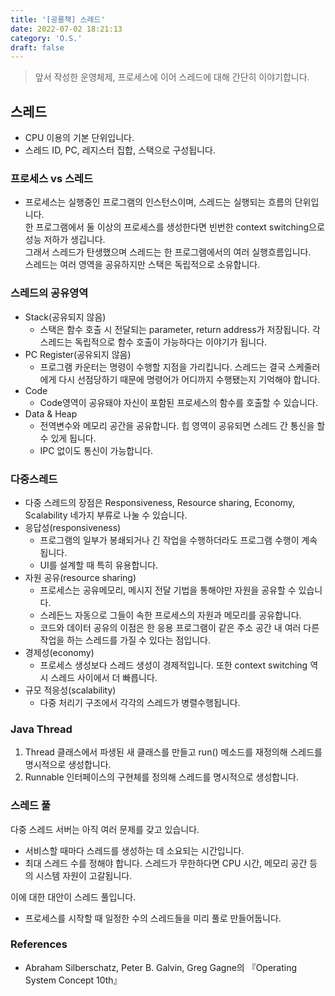 ```yaml
---
title: '[공룡책] 스레드'
date: 2022-07-02 18:21:13
category: 'O.S.'
draft: false
---
```


> 앞서 작성한 운영체제, 프로세스에 이어 스레드에 대해 간단히 이야기합니다.

## 스레드

-   CPU 이용의 기본 단위입니다.
-   스레드 ID, PC, 레지스터 집합, 스택으로 구성됩니다.

### 프로세스 vs 스레드

-   프로세스는 실행중인 프로그램의 인스턴스이며, 스레드는 실행되는 흐름의 단위입니다.  
    한 프로그램에서 둘 이상의 프로세스를 생성한다면 빈번한 context switching으로 성능 저하가 생깁니다.  
    그래서 스레드가 탄생했으며 스레드는 한 프로그램에서의 여러 실행흐름입니다.  
    스레드는 여러 영역을 공유하지만 스택은 독립적으로 소유합니다.

### 스레드의 공유영역

-   Stack(공유되지 않음)
    -   스택은 함수 호출 시 전달되는 parameter, return address가 저장됩니다. 각 스레드는 독립적으로 함수 호출이 가능하다는 이야기가 됩니다.
-   PC Register(공유되지 않음)
    -   프로그램 카운터는 명령이 수행할 지점을 가리킵니다. 스레드는 결국 스케줄러에게 다시 선점당하기 때문에 명령어가 어디까지 수행됐는지 기억해야 합니다.
-   Code
    -   Code영역이 공유돼야 자신이 포함된 프로세스의 함수를 호출할 수 있습니다.
-   Data & Heap
    -   전역변수와 메모리 공간을 공유합니다. 힙 영역이 공유되면 스레드 간 통신을 할 수 있게 됩니다.
    -   IPC 없이도 통신이 가능합니다.

### 다중스레드

-   다중 스레드의 장점은 Responsiveness, Resource sharing, Economy, Scalability 네가지 부류로 나눌 수 있습니다.
-   응답성(responsiveness)
    -   프로그램의 일부가 봉쇄되거나 긴 작업을 수행하더라도 프로그램 수행이 계속됩니다.
    -   UI를 설계할 때 특히 유용합니다.
-   자원 공유(resource sharing)
    -   프로세스는 공유메모리, 메시지 전달 기법을 통해야만 자원을 공유할 수 있습니다.
    -   스레든느 자동으로 그들이 속한 프로세스의 자원과 메모리를 공유합니다.
    -   코드와 데이터 공유의 이점은 한 응용 프로그램이 같은 주소 공간 내 여러 다른 작업을 하는 스레드를 가질 수 있다는 점입니다.
-   경제성(economy)
    -   프로세스 생성보다 스레드 생성이 경제적입니다. 또한 context switching 역시 스레드 사이에서 더 빠릅니다.
-   규모 적응성(scalability)
    -   다중 처리기 구조에서 각각의 스레드가 병렬수행됩니다.

### Java Thread

1.  Thread 클래스에서 파생된 새 클래스를 만들고 run() 메소드를 재정의해 스레드를 명시적으로 생성합니다.
2.  Runnable 인터페이스의 구현체를 정의해 스레드를 명시적으로 생성합니다.

### 스레드 풀

다중 스레드 서버는 아직 여러 문제를 갖고 있습니다.

-   서비스할 때마다 스레드를 생성하는 데 소요되는 시간입니다.
-   최대 스레드 수를 정해야 합니다. 스레드가 무한하다면 CPU 시간, 메모리 공간 등의 시스템 자원이 고갈됩니다.

이에 대한 대안이 스레드 풀입니다.

- 프로세스를 시작할 때 일정한 수의 스레드들을 미리 풀로 만들어둡니다.

### References

-   Abraham Silberschatz, Peter B. Galvin, Greg Gagne의 『Operating System Concept 10th』
